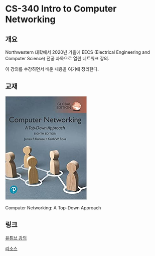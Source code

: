 # CS-340 Intro to Computer Networking

## 개요
Northwestern 대학에서 2020년 가을에 EECS (Electrical Engineering and Computer Science) 전공 과목으로 열린 네트워크 강의.

이 강의를 수강하면서 배운 내용을 여기에 정리한다.

## 교재
![alt text](./image/textbook.png)

Computer Networking: A Top-Down Approach

## 링크
[유튜브 강의](https://www.youtube.com/playlist?list=PLWl7jvxH18r3nnotitKkyAjq268PQGc0-)

[리소스](https://stevetarzia.com/teaching/)